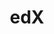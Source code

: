 ---
blog: https://blog.blah.com/
facebook: http://www.facebook.com/EdxOnline
github: edx
guide: https://www.edx.org/media-kit
logohandle: edx
sort: edx
title: edX
twitter: edXOnline
website: https://www.edx.org/
wikipedia: https://en.wikipedia.org/wiki/EdX
---